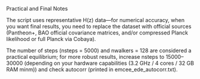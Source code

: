 Practical and Final Notes

The script uses representative H(z) data—for numerical accuracy, when you want final results, you need to replace the dataset with official sources (Pantheon+, BAO official covariance matrices, and/or compressed Planck likelihood or full Planck via Cobaya).

The number of steps (nsteps = 5000) and nwalkers = 128 are considered a practical equilibrium; for more robust results, increase nsteps to 15000–30000 (depending on your hardware capabilities (3.2 GHz / 4 cores / 32 GB RAM minm)) and check autocorr (printed in emcee_ede_autocorr.txt).